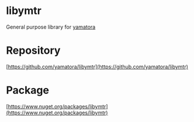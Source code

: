 # libymtr

General purpose library for [yamatora](https://github.com/yamatora)

# Repository

[https://github.com/yamatora/libymtr](https://github.com/yamatora/libymtr)

# Package

[https://www.nuget.org/packages/libymtr](https://www.nuget.org/packages/libymtr)